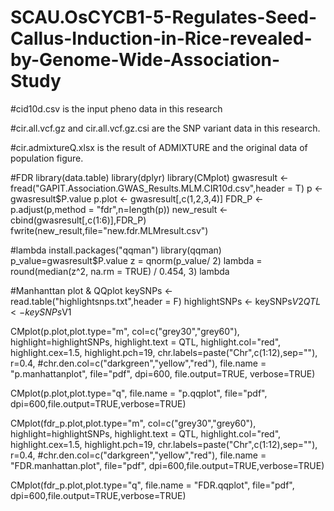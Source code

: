 # SCAU.OsCYCB1-5-Regulates-Seed-Callus-Induction-in-Rice-revealed-by-Genome-Wide-Association-Study
#cid10d.csv is the input pheno data in this research

#cir.all.vcf.gz and cir.all.vcf.gz.csi are the SNP variant data in this research.

#cir.admixtureQ.xlsx is the result of ADMIXTURE and the original data of population figure.

#FDR
library(data.table)
library(dplyr)
library(CMplot)
gwasresult <- fread("GAPIT.Association.GWAS_Results.MLM.CIR10d.csv",header = T)
p <- gwasresult$P.value
p.plot <-  gwasresult[,c(1,2,3,4)]
FDR_P <- p.adjust(p,method = "fdr",n=length(p))
new_result <- cbind(gwasresult[,c(1:6)],FDR_P)
fwrite(new_result,file="new.fdr.MLMresult.csv")

#lambda
install.packages("qqman")
library(qqman)
p_value=gwasresult$P.value
z = qnorm(p_value/ 2)
lambda = round(median(z^2, na.rm = TRUE) / 0.454, 3)
lambda


#Manhanttan plot & QQplot
keySNPs <- read.table("highlightsnps.txt",header = F)
highlightSNPs <- keySNPs$V2
QTL <- keySNPs$V1

CMplot(p.plot,plot.type="m",
       col=c("grey30","grey60"),
       highlight=highlightSNPs,
       highlight.text = QTL,
       highlight.col="red",
       highlight.cex=1.5,
       highlight.pch=19,
       chr.labels=paste("Chr",c(1:12),sep=""),
       r=0.4,
       #chr.den.col=c("darkgreen","yellow","red"),
       file.name = "p.manhattanplot",
       file="pdf",
       dpi=600,
       file.output=TRUE,
       verbose=TRUE)

CMplot(p.plot,plot.type="q",
       file.name = "p.qqplot",
       file="pdf",
       dpi=600,file.output=TRUE,verbose=TRUE)

CMplot(fdr_p.plot,plot.type="m",
       col=c("grey30","grey60"),
       highlight=highlightSNPs,
       highlight.text = QTL,
       highlight.col="red",
       highlight.cex=1.5,
       highlight.pch=19,
       chr.labels=paste("Chr",c(1:12),sep=""),
       r=0.4,
       #chr.den.col=c("darkgreen","yellow","red"),
       file.name = "FDR.manhattan.plot",
       file="pdf",
       dpi=600,file.output=TRUE,verbose=TRUE)

CMplot(fdr_p.plot,plot.type="q",
       file.name = "FDR.qqplot",
       file="pdf",
       dpi=600,file.output=TRUE,verbose=TRUE)
